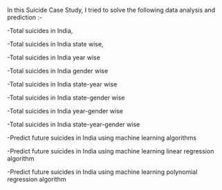 In this Suicide Case Study, I tried to solve the following data analysis and prediction :-

-Total suicides in India,

-Total suicides in India state wise,

-Total suicides in India year wise

-Total suicides in India gender wise

-Total suicides in India state-year wise

-Total suicides in India state-gender wise

-Total suicides in India year-gender wise

-Total suicides in India state-year-gender wise

-Predict future suicides in India using machine learning algorithms

-Predict future suicides in India using machine learning linear regression algorithm

-Predict future suicides in India using machine learning polynomial regression algorithm



